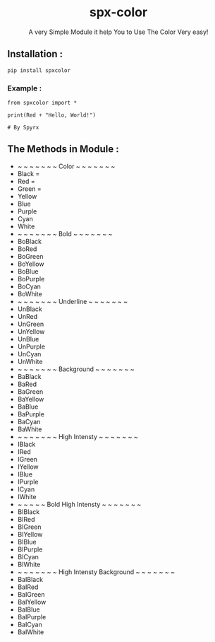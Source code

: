 <h1 align="center">spx-color</h1>
<p align="center">A very Simple Module it help You to Use The Color Very easy!</p>

## Installation :
```
pip install spxcolor

```

### Example :
```
from spxcolor import *

print(Red + "Hello, World!")
 
# By Spyrx
```

## The Methods in Module :
* ~ ~ ~ ~ ~ ~ ~ Color ~ ~ ~ ~ ~ ~ ~ 
* Black =
* Red =
* Green = 
* Yellow
* Blue 
* Purple 
* Cyan 
* White 
* ~ ~ ~ ~ ~ ~ ~ Bold ~ ~ ~ ~ ~ ~ ~
* BoBlack
* BoRed 
* BoGreen
* BoYellow
* BoBlue
* BoPurple
* BoCyan
* BoWhite
* ~ ~ ~ ~ ~ ~ ~ Underline ~ ~ ~ ~ ~ ~ ~ 
* UnBlack
* UnRed
* UnGreen
* UnYellow
* UnBlue
* UnPurple
* UnCyan
* UnWhite
* ~ ~ ~ ~ ~ ~ ~ Background ~ ~ ~ ~ ~ ~ ~ 
* BaBlack
* BaRed
* BaGreen
* BaYellow
* BaBlue
* BaPurple
* BaCyan
* BaWhite
* ~ ~ ~ ~ ~ ~ ~  High Intensty ~ ~ ~ ~ ~ ~ ~
* IBlack
* IRed
* IGreen 
* IYellow
* IBlue
* IPurple
* ICyan
* IWhite
* ~ ~ ~ ~ ~ Bold High Intensty ~ ~ ~ ~ ~ ~ ~
* BIBlack
* BIRed
* BIGreen
* BIYellow
* BIBlue
* BIPurple
* BICyan
* BIWhite
* ~ ~ ~ ~ ~ ~ ~  High Intensty Background ~ ~ ~ ~ ~ ~ ~
* BaIBlack
* BaIRed
* BaIGreen
* BaIYellow
* BaIBlue
* BaIPurple
* BaICyan
* BaIWhite
